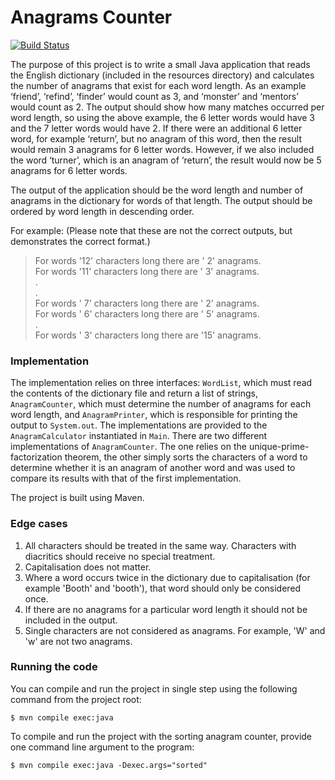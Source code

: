 Anagrams Counter
================

[![Build Status](https://travis-ci.org/nieldw/Anagrams.svg)](https://travis-ci.org/nieldw/Anagrams)

The purpose of this project is to write a small Java application that reads the English dictionary (included in the 
resources directory) and calculates the number of anagrams that exist for each word length. As an example ‘friend’, 
‘refind’, ‘finder’ would count as 3, and ‘monster’ and ‘mentors’ would count as 2. The output should show how many 
matches occurred per word length, so using the above example, the 6 letter words would have 3 and the 7 letter words 
would have 2. If there were an additional 6 letter word, for example ‘return’, but no anagram of this word, then the 
result would remain 3 anagrams for 6 letter words. However, if we also included the word ‘turner’, which is an anagram 
of ‘return’, the result would now be 5 anagrams for 6 letter words.

The output of the application should be the word length and number of anagrams in the dictionary for words of that 
length. The output should be ordered by word length in descending order.
 
For example: (Please note that these are not the correct outputs, but demonstrates the correct format.)
> For words '12' characters long there are ' 2' anagrams.  
> For words '11' characters long there are ' 3' anagrams.  
> .  
> .  
> For words ' 7' characters long there are ' 2' anagrams.  
> For words ' 6' characters long there are ' 5' anagrams.  
> .  
> For words ' 3' characters long there are '15' anagrams.  

### Implementation
The implementation relies on three interfaces: `WordList`, which must read the contents of the dictionary file and 
return a list of strings, `AnagramCounter`, which must determine the number of anagrams for each word length, and 
`AnagramPrinter`, which is responsible for printing the output to `System.out`. The implementations are provided to the 
`AnagramCalculator` instantiated in `Main`. There are two different implementations of `AnagramCounter`. The one relies
on the unique-prime-factorization theorem, the other simply sorts the characters of a word to determine whether it is an
anagram of another word and was used to compare its results with that of the first implementation.

The project is built using Maven.

### Edge cases
1. All characters should be treated in the same way. Characters with diacritics should receive no special treatment.
1. Capitalisation does not matter.
1. Where a word occurs twice in the dictionary due to capitalisation (for example 'Booth' and 'booth'), that word should
   only be considered once.
1. If there are no anagrams for a particular word length it should not be included in the output.
1. Single characters are not considered as anagrams. For example, 'W' and 'w' are not two anagrams.

### Running the code
You can compile and run the project in single step using the following command from the project root:

    $ mvn compile exec:java
    
To compile and run the project with the sorting anagram counter, provide one command line argument to the program:

    $ mvn compile exec:java -Dexec.args="sorted"
